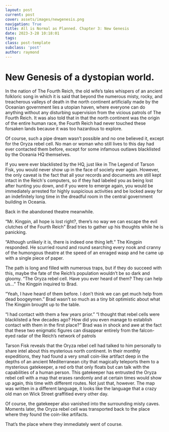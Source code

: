 ```yaml
---
layout: post
current: post
cover: assets/images/newgenesis.png
navigation: True
title: All is Normal as Planned. Chapter 3: New Genesis
date: 2023-3-28 10:18:01
tags:
class: post-template
subclass: 'post'
author: raymond
---
```


# New Genesis of a dystopian world.

In the nation of The Fourth Reich, the old wife’s tales whispers of an ancient folkloric song in which it is said that beyond the numerous misty, rocky, and treacherous valleys of death in the north continent artificially made by the Oceanian government lies a utopian haven, where everyone can do anything without any disturbing supervision from the vicious patrols of The Fourth Reich. 
It was also told that in that the north continent was the origin of the entire human race, the Fourth Reich had never touched these forsaken lands because it was too hazardous to explore.

Of course, such a pipe dream wasn’t possible and no one believed it, except for the Oryza rebel cell. No man or woman who still lives to this day had ever contacted them before, except for some infamous outlaws blacklisted by the Oceania HQ themselves. 

If you were ever blacklisted by the HQ, just like in The Legend of Tarson Fisk, you would never show up in the face of society ever again. However, the only caveat is the fact that all your records and documents are still kept intact in the Reich's computers, so if they had labeled you as being lost after hunting you down, and if you were to emerge again, you would be immediately arrested for highly suspicious activities and be locked away for an indefinitely long time in the dreadful room in the central government building in Oceania.

Back in the abandoned theatre meanwhile.

“Mr. Kingpin, all hope is lost right?, there’s no way we can escape the evil clutches of the Fourth Reich” Brad tries to gather up his thoughts while he is panicking. 

“Although unlikely it is, there is indeed one thing left.” The Kingpin responded.
He scurried round and round searching every nook and cranny of the humongous theatre at the speed of an enraged wasp and he came up with a single piece of paper.

The path is long and filled with numerous traps, but if they do succeed with this, maybe the fate of the Reich’s population wouldn’t be so dark and gloomy.
“The Oryza rebel cell. Have you ever heard of them? They can help us…” The Kingpin inquired to Brad.

“Yeah, I have heard of them before. I don’t think we can get much help from dead boogeymen.” Brad wasn’t so much as a tiny bit optimistic about what The Kingpin brought up to the table.

“I had contact with them a few years prior.”
“I thought that rebel cells were blacklisted a few decades ago? How did you even manage to establish contact with them in the first place?” Brad was in shock and awe at the fact that these two enigmatic figures can disappear entirely from the falcon-eyed radar of the Reich’s network of patrols

Tarson Fisk reveals that the Oryza rebel cell had talked to him personally to share intel about this mysterious north continent. In their monthly expeditions, they had found a very small coin-like artifact deep in the depths of an ancient Mediterranean city that magically teleports them to a mysterious gatekeeper, a red orb that only floats but can talk with the capabilities of a human person. This gatekeeper has entrusted the Oryza rebel cell with a map that erases randomly and at certain times would show up again, this time with different routes. 
Not just that, however. The map was written in a different language, it looks like the language that a crazy old man on Wick Street graffitied every other day.

Of course, the gatekeeper also vanished into the surrounding misty caves. Moments later, the Oryza rebel cell was transported back to the place where they found the coin-like artifacts. 

That’s the place where they immediately went of course.
